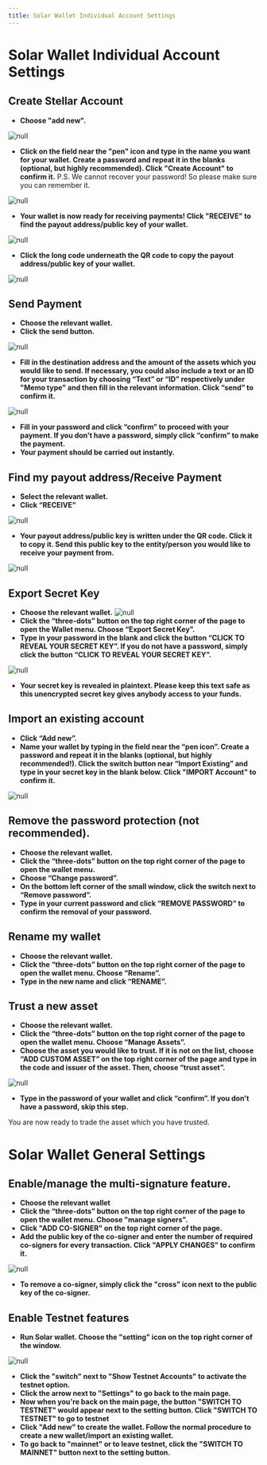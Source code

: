 ```yaml
---
title: Solar Wallet Individual Account Settings
---
```

# Solar Wallet Individual Account Settings

## Create Stellar Account

* **Choose "add new".**

![null](/images/screen-shot-2019-02-18-at-12.32.48.png)

* **Click on the field near the "pen" icon and type in the name you want for your wallet. Create a password and repeat it in the blanks (optional, but highly recommended). Click "Create Account" to confirm it.**
   P.S. We cannot recover your password! So please make sure you can remember it.

![null](/images/rename-again.png)

* **Your wallet is now ready for receiving payments! Click "RECEIVE" to find the payout address/public key of your wallet.**

![null](/images/screen-shot-2019-02-18-at-10.35.36.png)

* **Click the long code underneath the QR code to copy the payout address/public key of your wallet.**

![null](/images/receive.png)

## Send Payment

* **Choose the relevant wallet.**
* **Click the send button.**

![null](/images/screen-shot-2019-02-18-at-10.35.36.png)

* **Fill in the destination address and the amount of the assets which you would like to send. If necessary, you could also include a text or an ID for your transaction by choosing “Text” or “ID” respectively under "Memo type" and then fill in the relevant information. Click “send” to confirm it.**

![null](/images/screen-shot-2019-02-15-at-17.54.08.png)

* **Fill in your password and click “confirm” to proceed with your payment. If you don’t have a password, simply click “confirm” to make the payment.**
* **Your payment should be carried out instantly.**

## Find my payout address/Receive Payment

* **Select the relevant wallet.**
* **Click “RECEIVE”**

![null](/images/screen-shot-2019-02-18-at-10.35.36.png)

* **Your payout address/public key is written under the QR code. Click it to copy it. Send this public key to the entity/person you would like to receive your payment from.**

![null](/images/receive.png)

## Export Secret Key

* **Choose the relevant wallet.**
   ![null](/images/choose-an-account.png)
* **Click the “three-dots” button on the top right corner of the page to open the Wallet menu. Choose “Export Secret Key”.**
* **Type in your password in the blank and click the button “CLICK TO REVEAL YOUR SECRET KEY”. If you do not have a password, simply click the button “CLICK TO REVEAL YOUR SECRET KEY”.**

![null](/images/screen-shot-2019-02-19-at-08.35.16.png)

* **Your secret key is revealed in plaintext. Please keep this text safe as this unencrypted secret key gives anybody access to your funds.**

## Import an existing account

* **Click “Add new”.**
* **Name your wallet by typing in the field near the “pen icon”. Create a password and repeat it in the blanks (optional, but highly recommended!). Click the switch button near “Import Existing” and type in your secret key in the blank below. Click "IMPORT Account" to confirm it.**

![null](/images/rename-again.png)

## **Remove the password protection (not recommended).**

* **Choose the relevant wallet.**
* **Click the “three-dots” button on the top right corner of the page to open the wallet menu.**
* **Choose “Change password”.**
* **On the bottom left corner of the small window, click the switch next to “Remove password”.**
* **Type in your current password and click “REMOVE PASSWORD” to confirm the removal of your password.**

## Rename my wallet

* **Choose the relevant wallet.**
* **Click the “three-dots” button on the top right corner of the page to open the wallet menu. Choose “Rename”.**
* **Type in the new name and click “RENAME”.**

## Trust a new asset

* **Choose the relevant wallet.**
* **Click the “three-dots” button on the top right corner of the page to open the wallet menu.  Choose “Manage Assets”.**
* **Choose the asset you would like to trust. If it is not on the list, choose “ADD CUSTOM ASSET” on the top right corner of the page and type in the code and issuer of the asset. Then, choose “trust asset”.**

![null](/images/screen-shot-2019-02-18-at-11.43.16.png)

* **Type in the password of your wallet and click “confirm”. If you don't have a password, skip this step.**

You are now ready to trade the asset which you have trusted.

# Solar Wallet General Settings

## Enable/manage the multi-signature feature.

* **Choose the relevant wallet**
* **Click the “three-dots” button on the top right corner of the page to open the wallet menu. Choose "manage signers".**
* **Click "ADD CO-SIGNER" on the top right corner of the page.**
* **Add the public key of the co-signer and enter the number of required co-signers for every transaction. Click "APPLY CHANGES" to confirm it.**

![null](/images/cosigners.png)

* **To remove a co-signer, simply click the "cross" icon next to the public key of the co-signer.**

## Enable Testnet features

* **Run Solar wallet. Choose the "setting" icon on the top right corner of the window.**

![null](/images/screen-shot-2019-02-18-at-12.01.13.png)

* **Click the "switch" next to "Show Testnet Accounts" to activate the testnet option.**
* **Click the arrow next to "Settings" to go back to the main page.**
* **Now when you're back on the main page, the button "SWITCH TO TESTNET" would appear next to the setting button. Click "SWITCH TO TESTNET" to go to testnet**
* **Click "Add new" to create the wallet. Follow the normal procedure to create a new wallet/import an existing wallet.**
* **To go back to "mainnet" or to leave testnet, click the "SWITCH TO MAINNET" button next to the setting button.**
